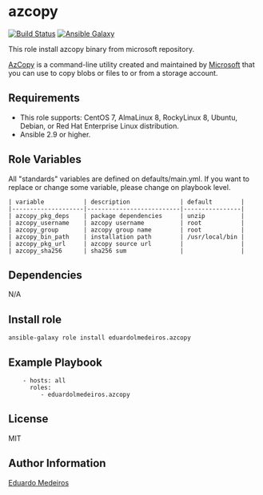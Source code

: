 # azcopy

[![Build Status](https://github.com/eduardolmedeiros/ansible-role-azcopy/workflows/build/badge.svg)](https://github.com/eduardolmedeiros/ansible-role-azcopy/actions?query=workflow%3Abuild)
[![Ansible Galaxy](https://img.shields.io/badge/galaxy-eduardolmedeiros.azcopy-blue.svg)](https://galaxy.ansible.com/eduardolmedeiros/azcopy)

This role install azcopy binary from microsoft repository.

[AzCopy](https://docs.microsoft.com/en-us/azure/storage/common/storage-use-azcopy-v10) is a command-line utility created and maintained by [Microsoft](https://www.microsoft.com) that you can use to copy blobs or files to or from a storage account.

## Requirements

* This role supports: CentOS 7, AlmaLinux 8, RockyLinux 8, Ubuntu, Debian, or Red Hat Enterprise Linux distribution.
* Ansible 2.9 or higher.

## Role Variables

All "standards" variables are defined on defaults/main.yml.
If you want to replace or change some variable, please change on playbook level.

```
| variable           | description              | default        |
|--------------------|--------------------------|----------------|
| azcopy_pkg_deps    | package dependencies     | unzip          |
| azcopy_username    | azcopy username          | root           |
| azcopy_group       | azcopy group name        | root           |
| azcopy_bin_path    | installation path        | /usr/local/bin |
| azcopy_pkg_url     | azcopy source url        |                |
| azcopy_sha256      | sha256 sum               |                |
```

## Dependencies

N/A

## Install role

```
ansible-galaxy role install eduardolmedeiros.azcopy
```

## Example Playbook

```
    - hosts: all
      roles:
         - eduardolmedeiros.azcopy
```

## License

MIT

## Author Information

[Eduardo Medeiros](https://www.emedeiros.me/)
